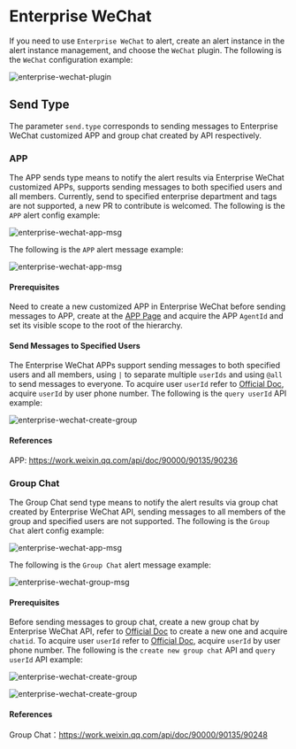 # Enterprise WeChat

If you need to use `Enterprise WeChat` to alert, create an alert instance in the alert instance management, and choose the `WeChat` plugin.
The following is the `WeChat` configuration example:

![enterprise-wechat-plugin](/img/alert/enterprise-wechat-plugin.png)

## Send Type

The parameter `send.type` corresponds to sending messages to Enterprise WeChat customized APP and group chat created by API respectively.

### APP

The APP sends type means to notify the alert results via Enterprise WeChat customized APPs, supports sending messages to both specified users and all members. Currently, send to specified enterprise department and tags are not supported, a new PR to contribute is welcomed.
The following is the `APP` alert config example:

![enterprise-wechat-app-msg](/img/alert/wechat-app-form-example-en.png)

The following is the `APP` alert message example:

![enterprise-wechat-app-msg](/img/alert/enterprise-wechat-app-msg-en.png)

#### Prerequisites

Need to create a new customized APP in Enterprise WeChat before sending messages to APP, create at the [APP Page](https://work.weixin.qq.com/wework_admin/frame#apps) and acquire the APP `AgentId` and set its visible scope to the root of the hierarchy.

#### Send Messages to Specified Users

The Enterprise WeChat APPs support sending messages to both specified users and all members, using `|` to separate multiple `userIds` and using `@all` to send messages to everyone.
To acquire user `userId` refer to [Official Doc](https://developer.work.weixin.qq.com/document/path/95402), acquire `userId` by user phone number.
The following is the `query userId` API example:

![enterprise-wechat-create-group](/img/alert/enterprise-wechat-query-userid.png)

#### References

APP: https://work.weixin.qq.com/api/doc/90000/90135/90236


### Group Chat

The Group Chat send type means to notify the alert results via group chat created by Enterprise WeChat API, sending messages to all members of the group and specified users are not supported.
The following is the `Group Chat` alert config example:

![enterprise-wechat-app-msg](/img/alert/wechat-group-form-example-en.png)

The following is the `Group Chat` alert message example:

![enterprise-wechat-group-msg](/img/alert/enterprise-wechat-group-msg-en.png)

#### Prerequisites

Before sending messages to group chat, create a new group chat by Enterprise WeChat API, refer to [Official Doc](https://developer.work.weixin.qq.com/document/path/90245) to create a new one and acquire `chatid`.
To acquire user `userId` refer to [Official Doc](https://developer.work.weixin.qq.com/document/path/95402), acquire `userId` by user phone number.
The following is the `create new group chat` API and `query userId` API example:

![enterprise-wechat-create-group](/img/alert/enterprise-wechat-create-group.png)

![enterprise-wechat-create-group](/img/alert/enterprise-wechat-query-userid.png)

#### References

Group Chat：https://work.weixin.qq.com/api/doc/90000/90135/90248
